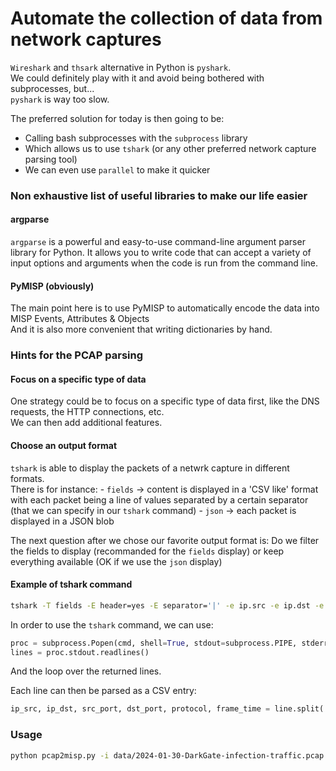 # Automate the collection of data from network captures

`Wireshark` and `thsark` alternative in Python is `pyshark`.  
We could definitely play with it and avoid being bothered with subprocesses, but...  
`pyshark` is way too slow.

The preferred solution for today is then going to be:
- Calling bash subprocesses with the `subprocess` library
- Which allows us to use `tshark` (or any other preferred network capture parsing tool)
- We can even use `parallel` to make it quicker

### Non exhaustive list of useful libraries to make our life easier

#### argparse

`argparse` is a powerful and easy-to-use command-line argument parser library for Python. It allows you to write code that can accept a variety of input options and arguments when the code is run from the command line.

#### PyMISP (obviously)

The main point here is to use PyMISP to automatically encode the data into MISP Events, Attributes & Objects  
And it is also more convenient that writing dictionaries by hand.

### Hints for the PCAP parsing

#### Focus on a specific type of data

One strategy could be to focus on a specific type of data first, like the DNS requests, the HTTP connections, etc.  
We can then add additional features.

#### Choose an output format

`tshark` is able to display the packets of a netwrk capture in different formats.  
There is for instance:
    - `fields` -> content is displayed in a 'CSV like' format with each packet being a line of values separated by a certain separator (that we can specify in our `tshark` command)
    - `json` -> each packet is displayed in a JSON blob
    
The next question after we chose our favorite output format is: Do we filter the fields to display (recommanded for the `fields` display) or keep everything available (OK if we use the `json` display)

#### Example of tshark command

```bash
tshark -T fields -E header=yes -E separator='|' -e ip.src -e ip.dst -e tcp.srcport -e tcp.dstport -e _ws.col.Protocol -e frame.time -o tcp.relative_sequence_numbers:FALSE -r data/2024-01-30-DarkGate-infection-traffic.pcap
```

In order to use the `tshark` command, we can use:
```python
proc = subprocess.Popen(cmd, shell=True, stdout=subprocess.PIPE, stderr=subprocess.PIPE)
lines = proc.stdout.readlines()
```

And the loop over the returned lines.

Each line can then be parsed as a CSV entry:
```python
ip_src, ip_dst, src_port, dst_port, protocol, frame_time = line.split('|')
```

### Usage

```bash
python pcap2misp.py -i data/2024-01-30-DarkGate-infection-traffic.pcap
```

